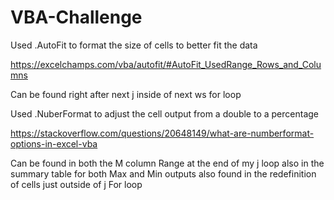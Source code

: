 # VBA-Challenge

Used .AutoFit to format the size of cells to better fit the data

https://excelchamps.com/vba/autofit/#AutoFit_UsedRange_Rows_and_Columns

Can be found right after next j inside of next ws for loop



Used .NuberFormat to adjust the cell output from a double to a percentage 

https://stackoverflow.com/questions/20648149/what-are-numberformat-options-in-excel-vba

Can be found in both the M column Range at the end of my j loop also in the summary table for both Max and Min outputs also found in the redefinition of cells just outside of j For loop
